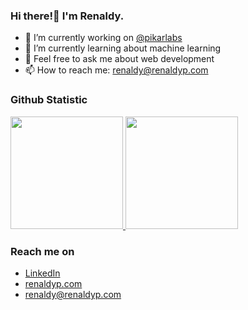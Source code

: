 ### Hi there!👋 I'm Renaldy.

- 🔭 I’m currently working on <a href="https://github.com/pikarlabs">@pikarlabs</a>
- 🌱 I’m currently learning about machine learning
- 💬 Feel free to ask me about web development
- 📫 How to reach me: renaldy@renaldyp.com

### Github Statistic
<p align="left">
<a href="https://github.com/renaldyp12">
  <img height="180em" src="https://github-readme-stats-eight-theta.vercel.app/api?username=renaldyp12&show_icons=true&theme=algolia&include_all_commits=true&count_private=true"/>
  <img height="180em" src="https://github-readme-stats-eight-theta.vercel.app/api/top-langs/?username=renaldyp12&layout=compact&langs_count=8&theme=algolia"/>
</a>
</p>

### Reach me on
- <a href="https://www.linkedin.com/in/renaldy-permana-s-1b3a90175/">LinkedIn</a>
- <a href="https://renaldyp.com">renaldyp.com</a>
- renaldy@renaldyp.com

